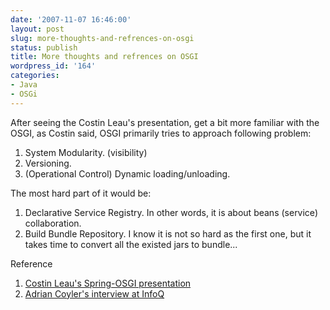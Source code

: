 ```yaml
---
date: '2007-11-07 16:46:00'
layout: post
slug: more-thoughts-and-refrences-on-osgi
status: publish
title: More thoughts and refrences on OSGI
wordpress_id: '164'
categories:
- Java
- OSGi
---
```


After seeing the Costin Leau's presentation, get a bit more familiar with the OSGI, as Costin said, OSGI primarily tries to approach following problem:  
  
1. System Modularity. (visibility)  
2. Versioning.  
3. (Operational Control) Dynamic loading/unloading.  
  
The most hard part of it would be:  
  
1. Declarative Service Registry. In other words, it is about beans (service) collaboration.  
2. Build Bundle Repository. I know it is not so hard as the first one, but it takes time to convert all the existed jars to bundle...  
  
  
Reference  
1. [Costin Leau's Spring-OSGI presentation](http://www.parleys.com/display/PARLEYS/Spring%20OSGi)  
2. [Adrian Coyler's interview at InfoQ](http://www.infoq.com/interviews/osgi-adrian-colyer)
